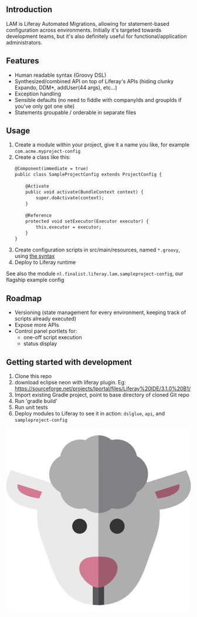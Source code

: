 ## Introduction

LAM is Liferay Automated Migrations, allowing for statement-based configuration across environments.
Initially it's targeted towards development teams, but it's also definitely useful for functional/application administrators. 

## Features

* Human readable syntax (Groovy DSL)
* Synthesized/combined API on top of Liferay's APIs (hiding clunky Expando, DDM*, addUser(44 args), etc...)
* Exception handling
* Sensible defaults (no need to fiddle with companyIds and groupIds if you've only got one site)
* Statements groupable / orderable in separate files

## Usage

1. Create a module within your project, give it a name you like, for example `com.acme.myproject-config`
2. Create a class like this:
    ````
    @Component(immediate = true)
    public class SampleProjectConfig extends ProjectConfig {
    
        @Activate
        public void activate(BundleContext context) {
            super.doActivate(context);
        }
    
        @Reference
        protected void setExecutor(Executor executor) {
            this.executor = executor;
        }
    }	
    ````
3. Create configuration scripts in src/main/resources, named `*.groovy`, using [the syntax](documentation.md) 
4. Deploy to Liferay runtime

See also the module `nl.finalist.liferay.lam.sampleproject-config`, our flagship example config


## Roadmap

* Versioning (state management for every environment, keeping track of scripts already executed)
* Expose more APIs
* Control panel portlets for:
    - one-off script execution
    - status display


## Getting started with development

1. Clone this repo
2. download eclipse neon with liferay plugin. 
		Eg:
		https://sourceforge.net/projects/lportal/files/Liferay%20IDE/3.1.0%20B1/
3. Import existing Gradle project, point to base directory of cloned Git repo
4. Run 'gradle build'
5. Run unit tests
6. Deploy modules to Liferay to see it in action: `dslglue`, `api`, and `sampleproject-config`


![Image of LAM](sheep.png)